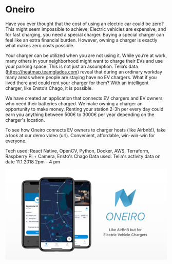# Oneiro

Have you ever thought that the cost of using an electric car could be zero? This might seem impossible to achieve;  Electric vehicles are expensive, and for fast charging, you need a special charger. Buying a special charger can feel like an extra financial burden. However, owning a charger is exactly what makes zero costs possible.

Your charger can be utilized when you are not using it. While you’re at work, many others in your neighborhood might want to charge their EVs and use your parking space. This is not just an assumption. Telia’s data (https://heatmap.teamglados.com) reveal that during an ordinary workday many areas where people are staying have no EV chargers. What if you lived there and could rent your charger for them? With an intelligent charger, like Ensto’s Chago, it is possible.

We have created an application that connects EV chargers and EV owners who need their batteries charged. We make owning a charger an opportunity to make money. Renting your station 2-3h per every day could earn you anything between 500€ to 3000€ per year depending on the charger's location.

To see how Oneiro connects EV owners to charger hosts (like Airbnb!), take a look at our demo video (url). Convenient, affordable, win-win-win for everyone.

Tech used: React Native, OpenCV, Python, Docker, AWS, Terraform, Raspberry Pi + Camera, Ensto's Chago
Data used: Telia's activity data on date 11.1.2018 2pm - 4 pm

![Banner](https://raw.githubusercontent.com/teamglados/oneiro/master/banner.png)

